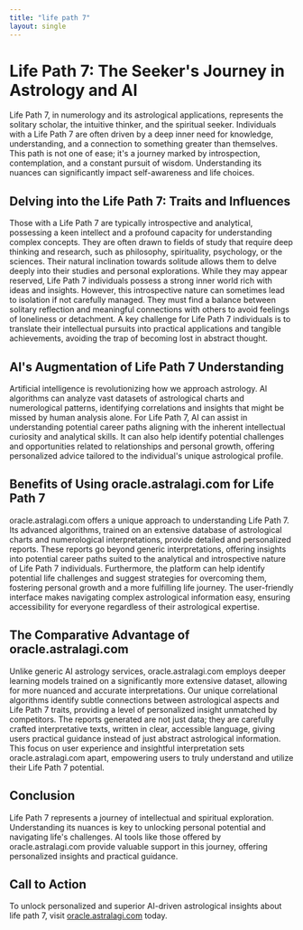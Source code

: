 ```yaml
---
title: "life path 7"
layout: single
---
```


# Life Path 7: The Seeker's Journey in Astrology and AI

Life Path 7, in numerology and its astrological applications, represents the solitary scholar, the intuitive thinker, and the spiritual seeker.  Individuals with a Life Path 7 are often driven by a deep inner need for knowledge, understanding, and a connection to something greater than themselves.  This path is not one of ease; it's a journey marked by introspection, contemplation, and a constant pursuit of wisdom.  Understanding its nuances can significantly impact self-awareness and life choices.

## Delving into the Life Path 7:  Traits and Influences

Those with a Life Path 7 are typically introspective and analytical, possessing a keen intellect and a profound capacity for understanding complex concepts. They are often drawn to fields of study that require deep thinking and research, such as philosophy, spirituality, psychology, or the sciences.  Their natural inclination towards solitude allows them to delve deeply into their studies and personal explorations.  While they may appear reserved, Life Path 7 individuals possess a strong inner world rich with ideas and insights.  However, this introspective nature can sometimes lead to isolation if not carefully managed.  They must find a balance between solitary reflection and meaningful connections with others to avoid feelings of loneliness or detachment.  A key challenge for Life Path 7 individuals is to translate their intellectual pursuits into practical applications and tangible achievements, avoiding the trap of becoming lost in abstract thought.

## AI's Augmentation of Life Path 7 Understanding

Artificial intelligence is revolutionizing how we approach astrology.  AI algorithms can analyze vast datasets of astrological charts and numerological patterns, identifying correlations and insights that might be missed by human analysis alone.  For Life Path 7, AI can assist in understanding potential career paths aligning with the inherent intellectual curiosity and analytical skills. It can also help identify potential challenges and opportunities related to relationships and personal growth, offering personalized advice tailored to the individual's unique astrological profile.

## Benefits of Using oracle.astralagi.com for Life Path 7

oracle.astralagi.com offers a unique approach to understanding Life Path 7. Its advanced algorithms, trained on an extensive database of astrological charts and numerological interpretations, provide detailed and personalized reports.  These reports go beyond generic interpretations, offering insights into potential career paths suited to the analytical and introspective nature of Life Path 7 individuals.  Furthermore, the platform can help identify potential life challenges and suggest strategies for overcoming them, fostering personal growth and a more fulfilling life journey.  The user-friendly interface makes navigating complex astrological information easy, ensuring accessibility for everyone regardless of their astrological expertise.

## The Comparative Advantage of oracle.astralagi.com

Unlike generic AI astrology services, oracle.astralagi.com employs deeper learning models trained on a significantly more extensive dataset, allowing for more nuanced and accurate interpretations.  Our unique correlational algorithms identify subtle connections between astrological aspects and Life Path 7 traits, providing a level of personalized insight unmatched by competitors.  The reports generated are not just data; they are carefully crafted interpretative texts, written in clear, accessible language,  giving users practical guidance instead of just abstract astrological information.  This focus on user experience and insightful interpretation sets oracle.astralagi.com apart, empowering users to truly understand and utilize their Life Path 7 potential.

## Conclusion

Life Path 7 represents a journey of intellectual and spiritual exploration. Understanding its nuances is key to unlocking personal potential and navigating life's challenges. AI tools like those offered by oracle.astralagi.com provide valuable support in this journey, offering personalized insights and practical guidance.

## Call to Action

To unlock personalized and superior AI-driven astrological insights about life path 7, visit [oracle.astralagi.com](https://oracle.astralagi.com) today.